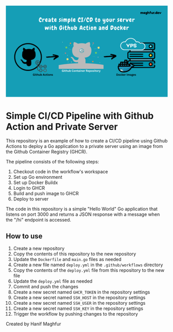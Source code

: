 ![CI/CD Pipeline with Github Action and Private Server](public/cover.png)

# Simple CI/CD Pipeline with Github Action and Private Server

This repository is an example of how to create a CI/CD pipeline using Github Actions to deploy a Go application to a private server using an image from the Github Container Registry (GHCR).

The pipeline consists of the following steps:

1. Checkout code in the workflow's workspace
2. Set up Go environment
3. Set up Docker Buildx
4. Login to GHCR
5. Build and push image to GHCR
6. Deploy to server

The code in this repository is a simple "Hello World" Go application that listens on port 3000 and returns a JSON response with a message when the "/hi" endpoint is accessed.

## How to use

1. Create a new repository
2. Copy the contents of this repository to the new repository
3. Update the `Dockerfile` and `main.go` files as needed
4. Create a new file named `deploy.yml` in the `.github/workflows` directory
5. Copy the contents of the `deploy.yml` file from this repository to the new file
6. Update the `deploy.yml` file as needed
7. Commit and push the changes
8. Create a new secret named `GHCR_TOKEN` in the repository settings
9. Create a new secret named `SSH_HOST` in the repository settings
10. Create a new secret named `SSH_USER` in the repository settings
11. Create a new secret named `SSH_KEY` in the repository settings
12. Trigger the workflow by pushing changes to the repository


Created by Hanif Maghfur
